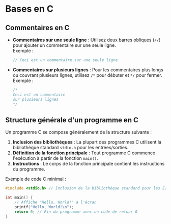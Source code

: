 # Bases en C

## Commentaires en C

- **Commentaires sur une seule ligne** : Utilisez deux barres obliques (`//`) pour ajouter un commentaire sur une seule ligne.  
  Exemple :
  ```c
  // Ceci est un commentaire sur une seule ligne
  ```

- **Commentaires sur plusieurs lignes** : Pour les commentaires plus longs ou couvrant plusieurs lignes, utilisez `/*` pour débuter et `*/` pour fermer.  
  Exemple :
  ```c
  /*
  Ceci est un commentaire
  sur plusieurs lignes
  */
  ```

## Structure générale d'un programme en C

Un programme C se compose généralement de la structure suivante :

1. **Inclusion des bibliothèques** : La plupart des programmes C utilisent la bibliothèque standard `stdio.h` pour les entrées/sorties.
2. **Définition de la fonction principale** : Tout programme C commence l'exécution à partir de la fonction `main()`.
3. **Instructions** : Le corps de la fonction principale contient les instructions du programme.

Exemple de code C minimal :
```c
#include <stdio.h> // Inclusion de la bibliothèque standard pour les E/S

int main() {
    // Affiche "Hello, World!" à l'écran
    printf("Hello, World!\n");
    return 0; // Fin du programme avec un code de retour 0
}
```